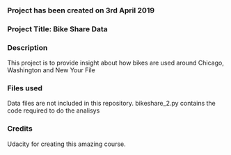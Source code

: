### Project has been created on 3rd April 2019

### Project Title: Bike Share Data

### Description
This project is to provide insight about how bikes are used around Chicago, Washington and New Your File

### Files used
Data files are not included in this repository.
bikeshare_2.py contains the code required to do the analisys

### Credits
Udacity for creating this amazing course.

